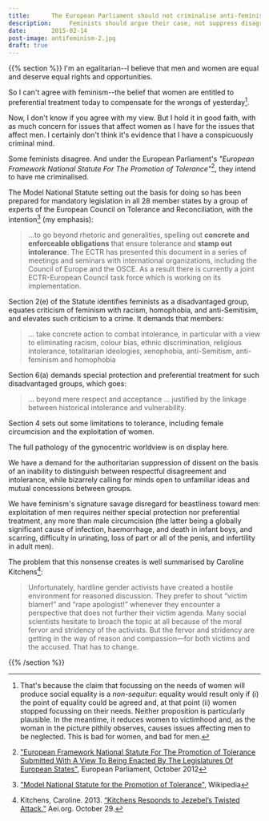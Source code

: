 ```yaml
---
title:      The European Parliament should not criminalise anti-feminism
description:     Feminists should argue their case, not suppress disagreement.  
date:       2015-02-14
post-image: antifeminism-2.jpg
draft: true
---
```


{{% section %}}
I'm an egalitarian--I believe that men and women are equal and deserve equal rights and opportunities.

So I can't agree with feminism--the belief that women are entitled to preferential treatment today to compensate for the wrongs of yesterday[^reason].

Now, I don't know if you agree with my view. But I hold it in good faith, with as much concern for issues that affect women as I have for the issues that affect men. I certainly don't think it's evidence that I have a conspicuously criminal mind.

Some feminists disagree. And under the European Parliament's <em>"European Framework National Statute For The Promotion of Tolerance"</em>[^1], they intend to have me criminalised.

The Model National Statute setting out the basis for doing so has been prepared for mandatory legislation in all 28 member states by a group of experts of the European Council on Tolerance and Reconciliation, with the intention[^2]  (my emphasis):

> ...to go beyond rhetoric and generalities, spelling out **concrete and enforceable obligations** that ensure tolerance and **stamp out intolerance**. The ECTR has presented this document in a series of meetings and seminars with international organizations, including the Council of Europe and the OSCE. As a result there is currently a joint ECTR-European Council task force which is working on its implementation.

Section 2(e) of the Statute identifies feminists as a disadvantaged group, equates criticism of feminism with racism, homophobia, and anti-Semitisim, and elevates such criticism to a crime. It demands that members:

> ... take concrete action to combat intolerance, in particular with a view to eliminating racism, colour bias, ethnic discrimination, religious intolerance, totalitarian ideologies, xenophobia, anti-Semitism, anti-feminism and homophobia

Section 6(a) demands special protection and preferential treatment for such disadvantaged groups, which goes:

> ...  beyond mere respect and acceptance ... justified by the linkage between historical intolerance and vulnerability.

Section 4 sets out some limitations to tolerance, including female circumcision and the exploitation of women.

The full pathology of the gynocentric worldview is on display here.

We have a demand for the authoritarian suppression of dissent on the basis of an inability to distinguish between respectful disagreement and intolerance, while bizarrely calling for minds open to unfamiliar ideas and mutual concessions between groups.

We have feminism's signature savage disregard for beastliness toward men: exploitation of men requires neither special protection nor preferential treatment, any more than male circumcision (the latter being a globally significant cause of infection, haemorrhage, and death in infant boys, and scarring, difficulty in urinating, loss of part or all of the penis, and infertility in adult men).

The problem that this nonsense creates is well summarised by Caroline Kitchens[^CK]:

> Unfortunately, hardline gender activists have created a hostile environment for reasoned discussion. They prefer to shout “victim blamer!” and “rape apologist!” whenever they encounter a perspective that does not further their victim agenda. Many social scientists hesitate to broach the topic at all because of the moral fervor and stridency of the activists. But the fervor and stridency are getting in the way of reason and compassion—for both victims and the accused. That has to change.

[^reason]: That's because the claim that focussing on the needs of women will produce social equality is a <em>non-sequitur</em>: equality would result only if (i) the point of equality could be agreed and, at that point (ii) women stopped focussing on their needs. Neither proposition is particularly plausible. In the meantime, it reduces women to victimhood and, as the woman in the picture pithily observes, causes issues affecting men to be neglected. This is bad for women, and bad for men.

[^1]: ["European Framework National Statute For The Promotion of Tolerance Submitted With A View To Being Enacted By The Legislatures Of European States"](http://www.europarl.europa.eu/meetdocs/2009_2014/documents/libe/dv/11_revframework_statute_/11_revframework_statute_en.pdf), European Parliament, October 2012

[^2]: ["Model National Statute for the Promotion of Tolerance"](https://en.wikipedia.org/wiki/Model_National_Statute_for_the_Promotion_of_Tolerance), Wikipedia

[^CK]: Kitchens, Caroline. 2013. [“Kitchens Responds to Jezebel’s Twisted Attack.”](http://www.aei.org/publication/kitchens-responds-to-jezebels-twisted-attack/) Aei.org. October 29.

{{% /section %}}